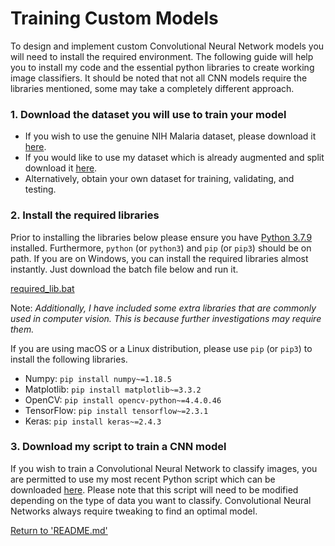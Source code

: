 # Training Custom Models
To design and implement custom Convolutional Neural Network models you will need to install the required environment. The following guide will help you to install my code and the essential python libraries to create working image classifiers. It should be noted that not all CNN models require the libraries mentioned, some may take a completely different approach.
### 1. Download the dataset you will use to train your model
* If you wish to use the genuine NIH Malaria dataset, please download it [here]( https://lhncbc.nlm.nih.gov/LHC-publications/pubs/MalariaDatasets.html).
* If you would like to use my dataset which is already augmented and split download it [here](../../dataset/augmented).
* Alternatively, obtain your own dataset for training, validating, and testing.

### 2. Install the required libraries
Prior to installing the libraries below please ensure you have [Python 3.7.9]( https://www.python.org/ftp/python/3.7.9/python-3.7.9-amd64.exe) installed. Furthermore, `python` (or `python3`) and `pip` (or `pip3`) should be on path.
If you are on Windows, you can install the required libraries almost instantly. Just download the batch file below and run it.

[required_lib.bat](required_lib.bat)

Note: *Additionally, I have included some extra libraries that are commonly used in computer vision. This is because further investigations may require them.*

If you are using macOS or a Linux distribution, please use `pip` (or `pip3`) to install the following libraries.
* Numpy: `pip install numpy~=1.18.5`
* Matplotlib: `pip install matplotlib~=3.3.2`
* OpenCV: `pip install opencv-python~=4.4.0.46`
* TensorFlow: `pip install tensorflow~=2.3.1`
* Keras: `pip install keras~=2.4.3`

### 3. Download my script to train a CNN model
If you wish to train a Convolutional Neural Network to classify images, you are permitted to use my most recent Python script which can be downloaded [here](../final/final_model.py). Please note that this script will need to be modified depending on the type of data you want to classify. Convolutional Neural Networks always require tweaking to find an optimal model. 


[Return to 'README.md'](../../README.md)
